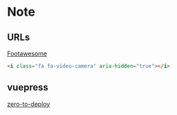 # Note

## URLs

[Footawesome](http://www.fontawesome.com.cn/icons/video-camera/)
```html
<i class="fa fa-video-camera" aria-hidden="true"></i>
```

## vuepress

[zero-to-deploy](https://scotch.io/tutorials/zero-to-deploy-build-a-documentation-system-with-vue-and-vuepress)